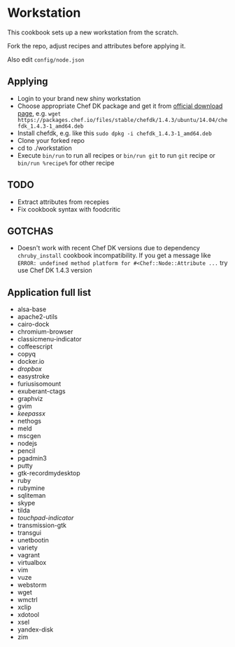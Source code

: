 # Workstation

This cookbook sets up a new workstation from the scratch.

Fork the repo, adjust recipes and attributes before applying it.

Also edit `config/node.json`

## Applying

* Login to your brand new shiny workstation
* Choose appropriate Chef DK package and get it from [official download page](https://downloads.chef.io/chefdk), e.g. `wget https://packages.chef.io/files/stable/chefdk/1.4.3/ubuntu/14.04/chefdk_1.4.3-1_amd64.deb`
* Install chefdk, e.g. like this `sudo dpkg -i chefdk_1.4.3-1_amd64.deb`
* Clone your forked repo
* cd to ./workstation
* Execute `bin/run` to run all recipes or `bin/run git` to run `git` recipe or `bin/run %recipe%` for other recipe

## TODO

* Extract attributes from recepies
* Fix cookbook syntax with foodcritic

## GOTCHAS

* Doesn't work with recent Chef DK versions due to dependency `chruby_install` cookbook incompatibility. If you get a message like `ERROR: undefined method platform for #<Chef::Node::Attribute ...` try use Chef DK 1.4.3 version

## Application full list

* alsa-base
* apache2-utils
* cairo-dock
* chromium-browser
* classicmenu-indicator
* coffeescript
* copyq
* docker.io
* *dropbox*
* easystroke
* furiusisomount
* exuberant-ctags
* graphviz
* gvim
* *keepassx*
* nethogs
* meld
* mscgen
* nodejs
* pencil
* pgadmin3
* putty
* gtk-recordmydesktop
* ruby
* rubymine
* sqliteman
* skype
* tilda
* *touchpad-indicator*
* transmission-gtk
* transgui
* unetbootin
* variety
* vagrant
* virtualbox
* vim
* vuze
* webstorm
* wget
* wmctrl
* xclip
* xdotool
* xsel
* yandex-disk
* zim
